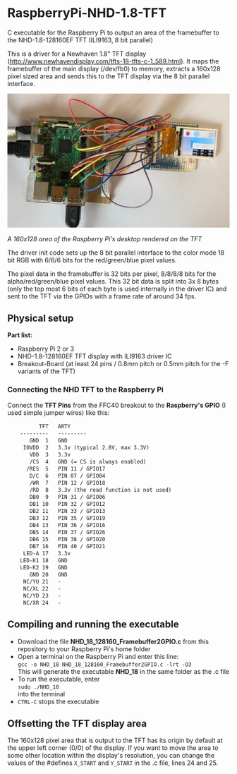 # RaspberryPi-NHD-1.8-TFT
C executable for the Raspberry Pi to output an area of the framebuffer to the NHD-1.8-128160EF TFT (ILI9163, 8 bit parallel)

This is a driver for a Newhaven 1.8" TFT display (http://www.newhavendisplay.com/tfts-18-tfts-c-1_589.html). It maps the framebuffer of the main display (/dev/fb0) to memory, extracts a 160x128 pixel sized area and sends this to the TFT display via the 8 bit parallel interface.

![TFT showing 160x128 area](/images/raspberry-desktop-160x128.jpg)

*A 160x128 area of the Raspberry Pi's desktop rendered on the TFT*

The driver init code sets up the 8 bit parallel interface to the color mode 18 bit RGB with 6/6/6 bits for the red/green/blue pixel values.

The pixel data in the framebuffer is 32 bits per pixel, 8/8/8/8 bits for the alpha/red/green/blue pixel values. This 32 bit data is split into 3x 8 bytes (only the top most 6 bits of each byte is used internally in the driver IC) and sent to the TFT via the GPIOs with a frame rate of around 34 fps.

## Physical setup

**Part list:**

* Raspberry Pi 2 or 3
* NHD-1.8-128160EF TFT display with ILI9163 driver IC
* Breakout-Board (at least 24 pins / 0.8mm pitch or 0.5mm pitch for the -F variants of the TFT)


### Connecting the NHD TFT to the Raspberry Pi

Connect the **TFT Pins** from the FFC40 breakout to the **Raspberry's GPIO** (I used simple jumper wires) like this:  
```
          TFT   ARTY  
    ---------   ---------   
       GND  1   GND  
     IOVDD  2   3.3v (typical 2.8V, max 3.3V)    
       VDD  3   3.3v      
       /CS  4   GND (= CS is always enabled)
      /RES  5   PIN 11 / GPIO17     
       D/C  6   PIN 07 / GPIO04   
       /WR  7   PIN 12 / GPIO18   
       /RD  8   3.3v (the read function is not used)   
       DB0  9   PIN 31 / GPIO06  
       DB1 10   PIN 32 / GPIO12   
       DB2 11   PIN 33 / GPIO13   
       DB3 12   PIN 35 / GPIO19   
       DB4 13   PIN 36 / GPIO16   
       DB5 14   PIN 37 / GPIO26   
       DB6 15   PIN 38 / GPIO20   
       DB7 16   PIN 40 / GPIO21 
     LED-A 17   3.3v  
    LED-K1 18   GND   
    LED-K2 19   GND  
       GND 20   GND  
     NC/YU 21   - 
     NC/XL 22   - 
     NC/YD 23   - 
     NC/XR 24   -    
```

## Compiling and running the executable

* Download the file **NHD_18_128160_Framebuffer2GPIO.c** from this repository to your Raspberry Pi's home folder
* Open a terminal on the Raspberry Pi and enter this line:  
`gcc -o NHD_18 NHD_18_128160_Framebuffer2GPIO.c -lrt -O3`  
This will generate the executable **NHD_18** in the same folder as the .c file
* To run the executable, enter  
`sudo ./NHD_18`  
into the terminal
* `CTRL-C` stops the executable

## Offsetting the TFT display area

The 160x128 pixel area that is output to the TFT has its origin by default at the upper left corner (0/0) of the display. If you want to move the area to some other location within the display's resolution, you can change the values of the #defines `X_START` and `Y_START` in the .c file, lines 24 and 25.



